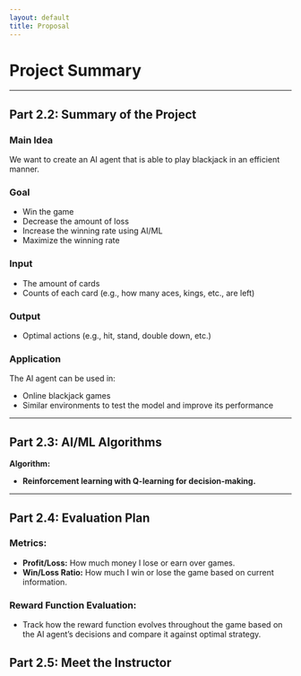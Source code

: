 ```yaml
---
layout: default
title: Proposal
---
```


# Project Summary
---
## Part 2.2: Summary of the Project

### **Main Idea**
We want to create an AI agent that is able to play blackjack in an efficient manner.

### **Goal**
- Win the game
- Decrease the amount of loss
- Increase the winning rate using AI/ML
- Maximize the winning rate

### **Input**
- The amount of cards
- Counts of each card (e.g., how many aces, kings, etc., are left)

### **Output**
- Optimal actions (e.g., hit, stand, double down, etc.)

### **Application**
The AI agent can be used in:
- Online blackjack games
- Similar environments to test the model and improve its performance

---

## Part 2.3: AI/ML Algorithms

**Algorithm:**
- **Reinforcement learning with Q-learning for decision-making.**

---

## Part 2.4: Evaluation Plan

### **Metrics:**
- **Profit/Loss:** How much money I lose or earn over games.
- **Win/Loss Ratio:** How much I win or lose the game based on current information.

### **Reward Function Evaluation:**
- Track how the reward function evolves throughout the game based on the AI agent’s decisions and compare it against optimal strategy.


## Part 2.5: Meet the Instructor